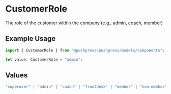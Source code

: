 # CustomerRole

The role of the customer within the company (e.g., admin, coach, member)

## Example Usage

```typescript
import { CustomerRole } from "@pushpress/pushpress/models/components";

let value: CustomerRole = "admin";
```

## Values

```typescript
"superuser" | "admin" | "coach" | "frontdesk" | "member" | "non-member" | "ex-member" | "lead"
```